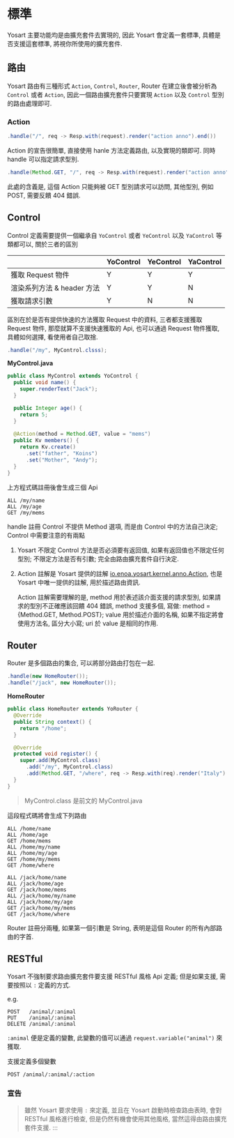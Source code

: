 

# 標準

Yosart 主要功能均是由擴充套件去實現的, 因此 Yosart 會定義一套標準, 具體是否支援這套標準, 將視你所使用的擴充套件.

## 路由

Yosart 路由有三種形式 `Action`, `Control`, `Router`, Router 在建立後會被分析為 `Control` 或者 `Action`, 因此一個路由擴充套件只要實現 `Action` 以及 `Control` 型別的路由處理即可.


### Action

```java
.handle("/", req -> Resp.with(request).render("action anno").end())
```

Action 的宣告很簡單, 直接使用 hanle 方法定義路由, 以及實現的類即可. 同時 handle 可以指定請求型別.

```java
.handle(Method.GET, "/", req -> Resp.with(request).render("action anno").end())
```

此處的含義是, 這個 Action 只能夠被 GET 型別請求可以訪問, 其他型別, 例如 POST, 需要反饋 404 錯誤.

## Control

Control 定義需要提供一個繼承自 `YoControl` 或者 `YeControl` 以及 `YaControl` 等類都可以, 關於三者的區別


|                            | YoControl | YeControl | YaControl |
| -------------------------- | --------- | --------- | --------- |
| 獲取 Request 物件           | Y          | Y        | Y         |
| 渲染系列方法 & header 方法    | Y        |  Y        | N         | 
| 獲取請求引數                 | Y         |  N        | N          |

區別在於是否有提供快速的方法獲取 Request 中的資料, 三者都支援獲取 Request 物件, 那麼就算不支援快速獲取的 Api, 也可以通過 Request 物件獲取, 具體如何選擇, 看使用者自己取捨.

```java
.handle("/my", MyControl.clsss);
```

**MyControl.java**

```java
public class MyControl extends YoControl {
  public void name() {
    super.renderText("Jack");
  }

  public Integer age() {
    return 5;
  }
  
  @Action(method = Method.GET, value = "mems")
  public Kv members() {
    return Kv.create()
      .set("father", "Koins")
      .set("Mother", "Andy");
  }
}
```

上方程式碼註冊後會生成三個 Api

```text
ALL /my/name
ALL /my/age
GET /my/mems
```

handle 註冊 Control 不提供 Method 選項, 而是由 Control 中的方法自己決定; Control 中需要注意的有兩點

1. Yosart 不限定 Control 方法是否必須要有返回值, 如果有返回值也不限定任何型別; 不限定方法是否有引數; 完全由路由擴充套件自行決定.

2. Action 註解是 Yosart 提供的註解 [io.enoa.yosart.kernel.anno.Action](https://github.com/fewensa/enoa/blob/master/enoa-yosart/src/main/java/io/enoa/yosart/kernel/anno/Action.java), 也是 Yosart 中唯一提供的註解, 用於描述路由資訊.

   Action 註解需要理解的是, method 用於表述該介面支援的請求型別, 如果請求的型別不正確應該回饋 404 錯誤, method 支援多個, 寫做: method = \{Method.GET, Method.POST}; value 用於描述介面的名稱, 如果不指定將會使用方法名, 區分大小寫; uri 於 value 是相同的作用.


## Router

Router 是多個路由的集合, 可以將部分路由打包在一起.

```java
.handle(new HomeRouter());
.handle("/jack", new HomeRouter());
```

**HomeRouter**

```java
public class HomeRouter extends YoRouter {
  @Override
  public String context() {
    return "/home";
  }

  @Override
  protected void register() {
    super.add(MyControl.class)
      .add("/my", MyControl.class)
      .add(Method.GET, "/where", req -> Resp.with(req).render("Italy").end());
  }
}
```

> MyControl.class 是前文的 MyControl.java

這段程式碼將會生成下列路由

```text
ALL /home/name
ALL /home/age
GET /home/mems
ALL /home/my/name
ALL /home/my/age
GET /home/my/mems
GET /home/where

ALL /jack/home/name
ALL /jack/home/age
GET /jack/home/mems
ALL /jack/home/my/name
ALL /jack/home/my/age
GET /jack/home/my/mems
GET /jack/home/where
```

Router 註冊分兩種, 如果第一個引數是 String, 表明是這個 Router 的所有內部路由的字首.

## RESTful

Yosart 不強制要求路由擴充套件要支援 RESTful 風格 Api 定義; 但是如果支援, 需要按照以 `:` 定義的方式. 

e.g.

```text
POST   /animal/:animal
PUT    /animal/:animal
DELETE /animal/:animal
```

`:animal` 便是定義的變數, 此變數的值可以通過 `request.variable("animal")` 來獲取.

支援定義多個變數

```text
POST /animal/:animal/:action
```

### 宣告

> 雖然 Yosart 要求使用 `:` 來定義, 並且在 Yosart 啟動時檢查路由表時, 會對 RESTful 風格進行檢查, 但是仍然有機會使用其他風格, 當然這得由路由擴充套件支援.
:::
